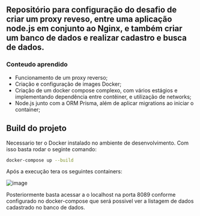 ## Repositório para configuração do desafio de criar um proxy reveso, entre uma aplicação node.js em conjunto ao Nginx, e também criar um banco de dados e realizar cadastro e busca de dados.

### Conteudo aprendido
- Funcionamento de um proxy reverso;
- Criação e configuração de images Docker;
- Criação de um docker compose complexo, com vários estágios e implementando dependência entre contêiner, e utilização de networks;
- Node.js junto com a ORM Prisma, além de aplicar migrations ao iniciar o container;

## Build do projeto

Necessario ter o Docker instalado no ambiente de desenvolvimento.
Com isso basta rodar o seginte comando:

```bash
docker-compose up --build
```
Após a execução tera os seguintes containers: 

![image](https://github.com/user-attachments/assets/363c4a66-af9c-4d3f-981a-6ef285a3a520)

Posteriormente basta acessar a o localhost na porta 8089 conforme configurado no docker-compose que será possivel ver a listagem de dados cadastrado no banco de dados.
